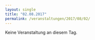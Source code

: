 ```yaml
---
layout: single
title: "02.08.2017"
permalink: /veranstaltungen/2017/08/02/
---
```


Keine Veranstaltung an diesem Tag.
